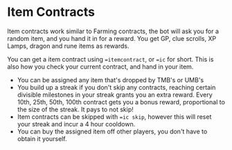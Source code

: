 # Item Contracts

Item contracts work similar to Farming contracts, the bot will ask you for a random item, and you hand it in for a reward. You get GP, clue scrolls, XP Lamps, dragon and rune items as rewards.

You can get a item contract using `=itemcontract`, or `=ic` for short. This is also how you check your current contract, and hand in your item.

* You can be assigned any item that's dropped by TMB's or UMB's
* You build up a streak if you don't skip any contracts, reaching certain divisible milestones in your streak grants you an extra reward. Every 10th, 25th, 50th, 100th contract gets you a bonus reward, proportional to the size of the streak. It pays to not skip!
* Item contracts can be skipped with `=ic skip`, however this will reset your streak and incur a 4 hour cooldown.
* You can buy the assigned item off other players, you don't have to obtain it yourself.
